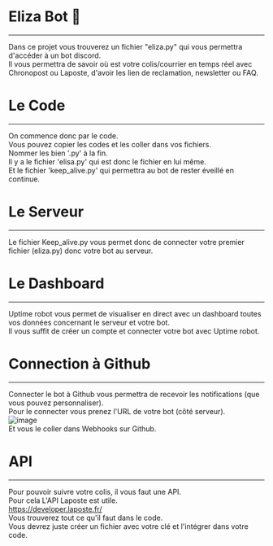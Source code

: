 # Eliza Bot 🤖
---

Dans ce projet vous trouverez un fichier "eliza.py" qui vous permettra d'accéder à un bot discord.<br>
Il vous permettra de savoir où est votre colis/courrier en temps réel avec Chronopost ou Laposte, d'avoir les lien de reclamation, newsletter ou FAQ.

# Le Code
---

On commence donc par le code.<br>
Vous pouvez copier les codes et les coller dans vos fichiers.<br>
Nommer les bien '.py' à la fin.<br>
Il y a le fichier 'elisa.py' qui est donc le fichier en lui même.<br>
Et le fichier 'keep_alive.py' qui permettra au bot de rester éveillé en continue. <br>

# Le Serveur 
---

Le fichier Keep_alive.py vous permet donc de connecter votre premier fichier (eliza.py) donc votre bot au serveur.


# Le Dashboard
---

Uptime robot vous permet de visualiser en direct avec un dashboard toutes vos données concernant le serveur et votre bot.<br>
Il vous suffit de créer un compte et connecter votre bot avec Uptime robot.


# Connection à Github
---

Connecter le bot à Github vous permettra de recevoir les notifications (que vous pouvez personnaliser).<br>
Pour le connecter vous prenez l'URL de votre bot (côté serveur).<br>
![image](https://user-images.githubusercontent.com/72011404/120938750-c26b0900-c714-11eb-8b2c-814d1e487653.png)<br>
Et vous le coller dans Webhooks sur Github. 

# API 
---

Pour pouvoir suivre votre colis, il vous faut une API.<br>
Pour cela L'API Laposte est utile.<br>
https://developer.laposte.fr/<br>
Vous trouverez tout ce qu'il faut dans le code.<br>
Vous devrez juste créer un fichier avec votre clé et l'intégrer dans votre code.
